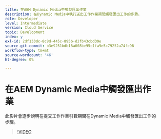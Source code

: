 ```yaml
---
title: 在AEM Dynamic Media中觸發匯出作業
description: 在Dynamic Media中執行送出工作作業期間觸發匯出工作的步驟。
role: Developer
level: Intermediate
version: Cloud Service
topic: Development
index: y
exl-id: 2df133dc-8c9d-445c-895b-d2fb43cbd39e
source-git-commit: b3e9251bdb18a008be95c1fa9e5c79252a74fc98
workflow-type: tm+mt
source-wordcount: '46'
ht-degree: 0%

---
```


# 在AEM Dynamic Media中觸發匯出作業

此影片會逐步說明在提交工作作業引數期間在Dynamic Media中觸發匯出工作的步驟。

>[!VIDEO](https://video.tv.adobe.com/v/335454?quality=12&learn=on)
